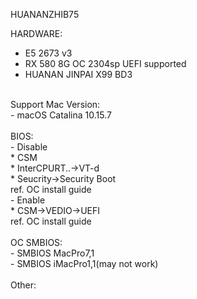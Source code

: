 HUANANZHIB75<br/>

HARDWARE:<br/>
 - E5 2673 v3<br/>
 - RX 580 8G OC 2304sp UEFI supported<br/>
 - HUANAN JINPAI X99 BD3<br/>
<br/>
Support Mac Version:<br/>
 - macOS Catalina 10.15.7<br/>
<br/>
BIOS:<br/>
 - Disable<br/>
   * CSM<br/>
   * InterCPURT..->VT-d<br/>
   * Seucrity->Security Boot<br/>
   ref. OC install guide<br/>
 - Enable<br/>
   * CSM->VEDIO->UEFI<br/>
   ref. OC install guide<br/>
<br/>
OC SMBIOS:<br/>
 - SMBIOS MacPro7,1<br/>
 - SMBIOS iMacPro1,1(may not work)<br/>
<br/>
Other:<br/>
